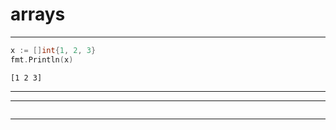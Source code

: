 
# arrays

---
```go
x := []int{1, 2, 3}
fmt.Println(x)
```
```output
[1 2 3]
```
---

---
```go

```
---
